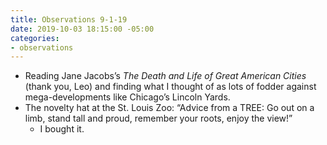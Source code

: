 ```yaml
---
title: Observations 9-1-19
date: 2019-10-03 18:15:00 -05:00
categories:
- observations
---
```


- Reading Jane Jacobs’s *The Death and Life of Great American Cities* (thank you, Leo) and finding what I thought of as lots of fodder against mega-developments like Chicago’s Lincoln Yards.
- The novelty hat at the St. Louis Zoo: “Advice from a TREE: Go out on a limb, stand tall and proud, remember your roots, enjoy the view!”
	- I bought it.